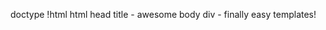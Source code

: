 doctype !html
html
    head
        title
            - awesome
    body
        div
            - finally easy templates!